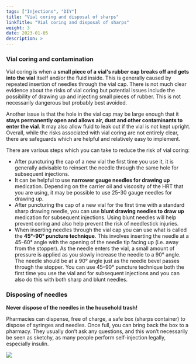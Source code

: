 ```yaml
---
tags: ["Injections", "DIY"] 
title: "Vial coring and disposal of sharps"
linkTitle: "Vial coring and disposal of sharps"
weight: 3
date: 2023-01-05
description: >
---
```



### Vial coring and contamination ###

Vial coring is when a **small piece of a vial's rubber cap breaks off and gets into the vial** itself and/or the fluid inside. This is generally caused by repeated insertion of needles through the vial cap.
There is not much clear evidence about the risks of vial coring but potential issues include the possibility of drawing up and injecting small pieces of rubber. This is not necessarily dangerous but probably best avoided.

Another issue is that the hole in the vial cap may be large enough that it **stays permanently open and allows air, dust and other contaminants to enter the vial**. It may also allow fluid to leak out if the vial is not kept upright.
Overall, while the risks associated with vial coring are not entirely clear, there are safeguards which are helpful and relatively easy to implement.

There are various steps which you can take to reduce the risk of vial coring:

- After puncturing the cap of a new vial the first time you use it, it is generally advisable to reinsert the needle through the same hole for subsequent injections.
- It can be helpful to use **narrower gauge needles for drawing up** medication. Depending on the carrier oil and viscosity of the HRT that you are using, it may be possible to use 25-30 gauge needles for drawing up.
- After puncturing the cap of a new vial for the first time with a standard sharp drawing needle, you can use **blunt drawing needles to draw up** medication for subsequent injections. Using blunt needles will help prevent coring and also help prevent the risk of needlestick injuries.
- When inserting needles through the vial cap you can use what is called the **45°-90° puncture technique**. This involves inserting the needle at a 45–60° angle with the opening of the needle tip facing up (i.e. away from the stopper). As the needle enters the vial, a small amount of pressure is applied as you slowly increase the needle to a 90° angle. The needle should be at a 90° angle just as the needle bevel passes through the stopper. You can use 45–90° puncture technique both the first time you use the vial and for subsequent injections and you can also do this with both sharp and blunt needles.


### Disposing of needles ###

**Never dispose of the needles in the household trash!**

Pharmacies can dispense, free of charge, a safe box (sharps container) to dispose of syringes and needles. Once full, you can bring back the box to a pharmacy. They usually don’t ask any questions, and this won’t necessarily be seen as sketchy, as many people perform self-injection legally, especially insulin.

![](https://www.apoteket.se/produktbilder/custom/215153s.jpg)
